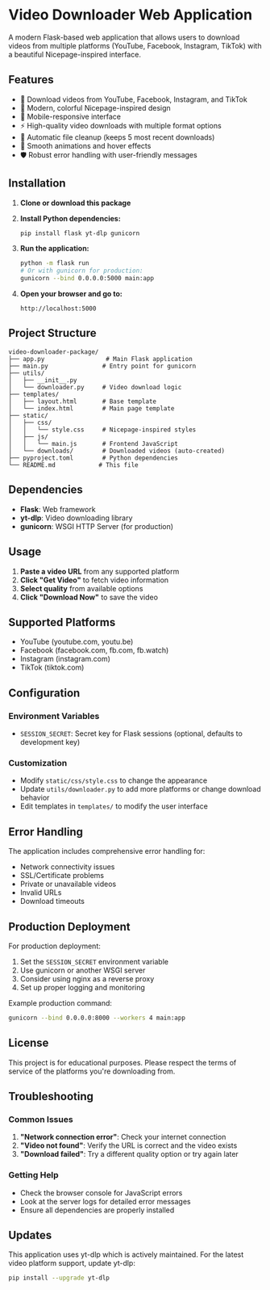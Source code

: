 # Video Downloader Web Application

A modern Flask-based web application that allows users to download videos from multiple platforms (YouTube, Facebook, Instagram, TikTok) with a beautiful Nicepage-inspired interface.

## Features

- 🎥 Download videos from YouTube, Facebook, Instagram, and TikTok
- 🎨 Modern, colorful Nicepage-inspired design
- 📱 Mobile-responsive interface
- ⚡ High-quality video downloads with multiple format options
- 🔄 Automatic file cleanup (keeps 5 most recent downloads)
- 💫 Smooth animations and hover effects
- 🛡️ Robust error handling with user-friendly messages

## Installation

1. **Clone or download this package**
2. **Install Python dependencies:**
   ```bash
   pip install flask yt-dlp gunicorn
   ```

3. **Run the application:**
   ```bash
   python -m flask run
   # Or with gunicorn for production:
   gunicorn --bind 0.0.0.0:5000 main:app
   ```

4. **Open your browser and go to:**
   ```
   http://localhost:5000
   ```

## Project Structure

```
video-downloader-package/
├── app.py                 # Main Flask application
├── main.py               # Entry point for gunicorn
├── utils/
│   ├── __init__.py
│   └── downloader.py     # Video download logic
├── templates/
│   ├── layout.html       # Base template
│   └── index.html        # Main page template
├── static/
│   ├── css/
│   │   └── style.css     # Nicepage-inspired styles
│   ├── js/
│   │   └── main.js       # Frontend JavaScript
│   └── downloads/        # Downloaded videos (auto-created)
├── pyproject.toml        # Python dependencies
└── README.md            # This file
```

## Dependencies

- **Flask**: Web framework
- **yt-dlp**: Video downloading library
- **gunicorn**: WSGI HTTP Server (for production)

## Usage

1. **Paste a video URL** from any supported platform
2. **Click "Get Video"** to fetch video information
3. **Select quality** from available options
4. **Click "Download Now"** to save the video

## Supported Platforms

- YouTube (youtube.com, youtu.be)
- Facebook (facebook.com, fb.com, fb.watch)
- Instagram (instagram.com)
- TikTok (tiktok.com)

## Configuration

### Environment Variables

- `SESSION_SECRET`: Secret key for Flask sessions (optional, defaults to development key)

### Customization

- Modify `static/css/style.css` to change the appearance
- Update `utils/downloader.py` to add more platforms or change download behavior
- Edit templates in `templates/` to modify the user interface

## Error Handling

The application includes comprehensive error handling for:
- Network connectivity issues
- SSL/Certificate problems
- Private or unavailable videos
- Invalid URLs
- Download timeouts

## Production Deployment

For production deployment:

1. Set the `SESSION_SECRET` environment variable
2. Use gunicorn or another WSGI server
3. Consider using nginx as a reverse proxy
4. Set up proper logging and monitoring

Example production command:
```bash
gunicorn --bind 0.0.0.0:8000 --workers 4 main:app
```

## License

This project is for educational purposes. Please respect the terms of service of the platforms you're downloading from.

## Troubleshooting

### Common Issues

1. **"Network connection error"**: Check your internet connection
2. **"Video not found"**: Verify the URL is correct and the video exists
3. **"Download failed"**: Try a different quality option or try again later

### Getting Help

- Check the browser console for JavaScript errors
- Look at the server logs for detailed error messages
- Ensure all dependencies are properly installed

## Updates

This application uses yt-dlp which is actively maintained. For the latest video platform support, update yt-dlp:

```bash
pip install --upgrade yt-dlp
```